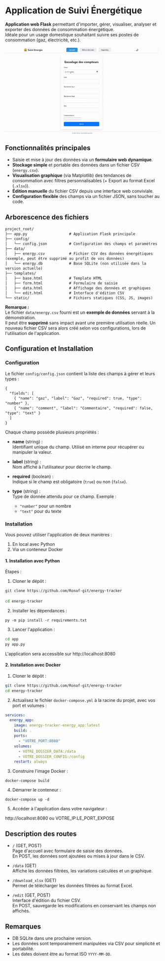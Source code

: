 # Application de Suivi Énergétique


**Application web Flask** permettant d'importer, gérer, visualiser, analyser et exporter des données de consommation énergétique.  
Idéale pour un usage domestique souhaitant suivre ses postes de consommation (gaz, électricité, etc.).

![Présentation de l'application](docs/img/presentation.gif)

## Fonctionnalités principales

- Saisie et mise à jour des données via un **formulaire web dynamique**.
- **Stockage simple** et portable des données dans un fichier CSV (`energy.csv`).
- **Visualisation graphique** (via Matplotlib) des tendances de consommation avec filtres personnalisables (+ Export au format Excel (`.xlsx`)).
- **Édition manuelle** du fichier CSV depuis une interface web conviviale.
- **Configuration flexible** des champs via un fichier JSON, sans toucher au code.



## Arborescence des fichiers

```
project_root/
├── app.py                   # Application Flask principale
├── config/
│   └── config.json          # Configuration des champs et paramètres
├── data/
│   ├── energy.csv           # Fichier CSV des données énergétiques (exemple, peut être supprimé au profit de vos données)
│   └── energy.db            # Base SQLite (non utilisée dans la version actuelle)
├── templates/
│   ├── base.html            # Template HTML
│   ├── form.html            # Formulaire de saisie
│   ├── data.html            # Affichage des données et graphiques
│   └── edit.html            # Interface d'édition CSV
└── static/                  # Fichiers statiques (CSS, JS, images)
```
**Remarque :**  
Le fichier `data/energy.csv` fourni est un **exemple de données** servant à la démonstration.  
Il peut être **supprimé** sans impact avant une première utilisation réelle. 
Un nouveau fichier CSV sera alors créé selon vos configurations, lors de l'utilisation de l'application. 



## Configuration et Installation

### Configuration

Le fichier `config/config.json` contient la liste des champs à gérer et leurs types :

```
{
  "fields": [
    { "name": "gaz", "label": "Gaz", "required": true, "type": "number" },
    { "name": "comment", "label": "Commentaire", "required": false, "type": "text" }
  ]
}
```

Chaque champ possède plusieurs propriétés :

- **name** (string) :  
  Identifiant unique du champ. Utilisé en interne pour récupérer ou manipuler la valeur.

- **label** (string) :  
  Nom affiché à l'utilisateur pour décrire le champ.

- **required** (boolean) :  
  Indique si le champ est obligatoire (`true`) ou non (`false`).

- **type** (string) :  
  Type de donnée attendu pour ce champ. Exemple :  
  - `"number"` pour un nombre  
  - `"text"` pour du texte

### Installation

Vous pouvez utiliser l'application de deux manières :  
1. En local avec Python  
2. Via un conteneur Docker

#### 1. Installation avec Python

Étapes :

1. Cloner le dépôt :

```bash
git clone https://github.com/Ronaf-git/energy-tracker

cd energy-tracker
```

2. Installer les dépendances :
```
py -m pip install -r requirements.txt
```
3. Lancer l'application :
```bash
cd app
py app.py
```
L'application sera accessible sur http://localhost:8080


#### 2. Installation avec Docker

1. Cloner le dépôt :
```bash
git clone https://github.com/Ronaf-git/energy-tracker
cd energy-tracker
```
2. Actualisez le fichier `docker-compose.yml` à la racine du projet, avec vos port et volumes :

```yaml
services:
  energy_app:
    image: energy-tracker-energy_app:latest
    build: .
    ports:
      - "VOTRE_PORT:8080"
    volumes:
      - VOTRE_DOSSIER_DATA:/data
      - VOTRE_DOSSIER_CONFIG:/config
    restart: always
```

3. Construire l'image Docker :
```
docker-compose build
```
4. Démarrer le conteneur :
```
docker-compose up -d
```
5. Accéder à l'application dans votre navigateur :

http://localhost:8080
ou VOTRE_IP:LE_PORT_EXPOSE
 
## Description des routes

- `/` (GET, POST)  
  Page d'accueil avec formulaire de saisie des données.  
  En POST, les données sont ajoutées ou mises à jour dans le CSV.

- `/data` (GET)  
  Affiche les données filtrées, les variations calculées et un graphique.

- `/download_xlsx` (GET)  
  Permet de télécharger les données filtrées au format Excel.

- `/edit` (GET, POST)  
  Interface d'édition du fichier CSV.  
  En POST, sauvegarde les modifications en conservant les champs non affichés.


## Remarques

- DB SQLite dans une prochaine version.
- Les données sont temporairement manipulées via CSV pour simplicité et portabilité.  
- Les dates doivent être au format ISO `YYYY-MM-DD`.  

